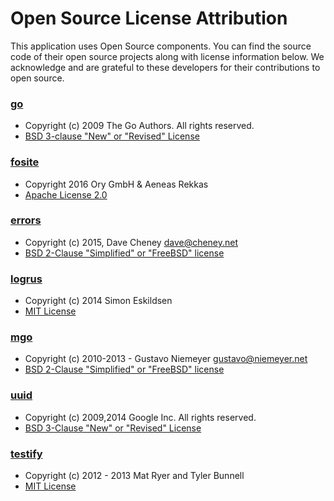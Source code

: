 # Open Source License Attribution

This application uses Open Source components. You can find the source
code of their open source projects along with license information below.
We acknowledge and are grateful to these developers for their contributions
to open source.

### [go](https://github.com/golang/go)
- Copyright (c) 2009 The Go Authors. All rights reserved.
- [BSD 3-clause "New" or "Revised" License](https://github.com/golang/go/blob/master/LICENSE)

### [fosite](https://github.com/ory/fosite)
- Copyright 2016 Ory GmbH & Aeneas Rekkas
- [Apache License 2.0](https://github.com/ory/fosite/blob/v0.16.0/LICENSE)

### [errors](https://github.com/pkg/errors)
- Copyright (c) 2015, Dave Cheney <dave@cheney.net>
- [BSD 2-Clause "Simplified" or "FreeBSD" license](https://github.com/pkg/errors/blob/v0.8.0/LICENSE)

### [logrus](https://github.com/sirupsen/logrus)
- Copyright (c) 2014 Simon Eskildsen
- [MIT License](https://github.com/sirupsen/logrus/blob/v1.0.3/LICENSE)

### [mgo](https://github.com/globalsign/mgo)
- Copyright (c) 2010-2013 - Gustavo Niemeyer <gustavo@niemeyer.net>
- [BSD 2-Clause "Simplified" or "FreeBSD" license](https://github.com/globalsign/mgo/blob/r2018.02.20/LICENSE)

### [uuid](https://github.com/pborman/uuid)
- Copyright (c) 2009,2014 Google Inc. All rights reserved.
- [BSD 3-Clause "New" or "Revised" License](https://github.com/pborman/uuid/blob/v1.1.0/LICENSE)

### [testify](https://github.com/stretchr/testify)
- Copyright (c) 2012 - 2013 Mat Ryer and Tyler Bunnell
- [MIT License](https://github.com/stretchr/testify/blob/v1.1.4/LICENSE)
